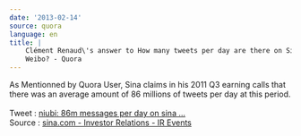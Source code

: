 ```yaml
---
date: '2013-02-14'
source: quora
language: en
title: |
    Clément Renaud\'s answer to How many tweets per day are there on Sina
    Weibo? - Quora
---
```


As Mentionned by Quora User, Sina claims in his 2011 Q3 earning calls
that there was an average amount of 86 millions of tweets per day at
this period.\
\
Tweet : [niubi: 86m messages per day on sina
\...](https://twitter.com/niubi/status/134075289562120193)\
Source : [sina.com - Investor Relations - IR
Events](http://phx.corporate-ir.net/phoenix.zhtml?EventId=4232552&c=121288&p=irol-EventDetails)
